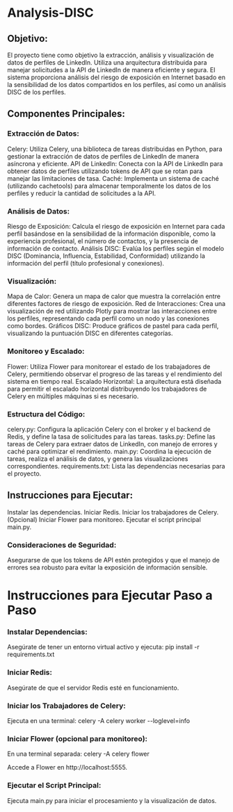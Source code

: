 # Analysis-DISC

## Objetivo:
El proyecto tiene como objetivo la extracción, análisis y visualización de datos de perfiles de LinkedIn. Utiliza una arquitectura distribuida para manejar solicitudes a la API de LinkedIn de manera eficiente y segura. El sistema proporciona análisis del riesgo de exposición en Internet basado en la sensibilidad de los datos compartidos en los perfiles, así como un análisis DISC de los perfiles.

## Componentes Principales:

### Extracción de Datos:

Celery: Utiliza Celery, una biblioteca de tareas distribuidas en Python, para gestionar la extracción de datos de perfiles de LinkedIn de manera asíncrona y eficiente.
API de LinkedIn: Conecta con la API de LinkedIn para obtener datos de perfiles utilizando tokens de API que se rotan para manejar las limitaciones de tasa.
Caché: Implementa un sistema de caché (utilizando cachetools) para almacenar temporalmente los datos de los perfiles y reducir la cantidad de solicitudes a la API.

### Análisis de Datos:

Riesgo de Exposición: Calcula el riesgo de exposición en Internet para cada perfil basándose en la sensibilidad de la información disponible, como la experiencia profesional, el número de contactos, y la presencia de información de contacto.
Análisis DISC: Evalúa los perfiles según el modelo DISC (Dominancia, Influencia, Estabilidad, Conformidad) utilizando la información del perfil (título profesional y conexiones).

### Visualización:

Mapa de Calor: Genera un mapa de calor que muestra la correlación entre diferentes factores de riesgo de exposición.
Red de Interacciones: Crea una visualización de red utilizando Plotly para mostrar las interacciones entre los perfiles, representando cada perfil como un nodo y las conexiones como bordes.
Gráficos DISC: Produce gráficos de pastel para cada perfil, visualizando la puntuación DISC en diferentes categorías.

### Monitoreo y Escalado:

Flower: Utiliza Flower para monitorear el estado de los trabajadores de Celery, permitiendo observar el progreso de las tareas y el rendimiento del sistema en tiempo real.
Escalado Horizontal: La arquitectura está diseñada para permitir el escalado horizontal distribuyendo los trabajadores de Celery en múltiples máquinas si es necesario.

### Estructura del Código:

celery.py: Configura la aplicación Celery con el broker y el backend de Redis, y define la tasa de solicitudes para las tareas.
tasks.py: Define las tareas de Celery para extraer datos de LinkedIn, con manejo de errores y caché para optimizar el rendimiento.
main.py: Coordina la ejecución de tareas, realiza el análisis de datos, y genera las visualizaciones correspondientes.
requirements.txt: Lista las dependencias necesarias para el proyecto.

## Instrucciones para Ejecutar:

Instalar las dependencias.
Iniciar Redis.
Iniciar los trabajadores de Celery.
(Opcional) Iniciar Flower para monitoreo.
Ejecutar el script principal main.py.

### Consideraciones de Seguridad:
Asegurarse de que los tokens de API estén protegidos y que el manejo de errores sea robusto para evitar la exposición de información sensible.

# Instrucciones para Ejecutar Paso a Paso
### Instalar Dependencias:
Asegúrate de tener un entorno virtual activo y ejecuta:
pip install -r requirements.txt

### Iniciar Redis:
Asegúrate de que el servidor Redis esté en funcionamiento.

### Iniciar los Trabajadores de Celery:
Ejecuta en una terminal:
celery -A celery worker --loglevel=info

### Iniciar Flower (opcional para monitoreo):
En una terminal separada:
celery -A celery flower

Accede a Flower en http://localhost:5555.

### Ejecutar el Script Principal:
Ejecuta main.py para iniciar el procesamiento y la visualización de datos.
